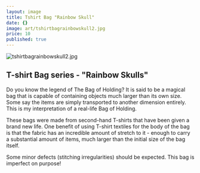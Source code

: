 ```yaml
---
layout: image
title: Tshirt Bag "Rainbow Skull"
date: {}
image: art/tshirtbagrainbowskull2.jpg
price: 10
published: true
---
```

![tshirtbagrainbowskull2.jpg]({{site.baseurl}}/art/tshirtbagrainbowskull2.jpg)


## T-shirt Bag series - "Rainbow Skulls"

Do you know the legend of The Bag of Holding? It is said to be a magical bag that is capable of containing objects much larger than its own size. Some say the items are simply transported to another dimension entirely. This is my interpretation of a real-life Bag of Holding.

These bags were made from second-hand T-shirts that have been given a brand new life. One benefit of using T-shirt textiles for the body of the bag is that the fabric has an incredible amount of stretch to it - enough to carry a substantial amount of items, much larger than the initial size of the bag itself.

Some minor defects (stitching irregularities) should be expected. This bag is imperfect on purpose!
